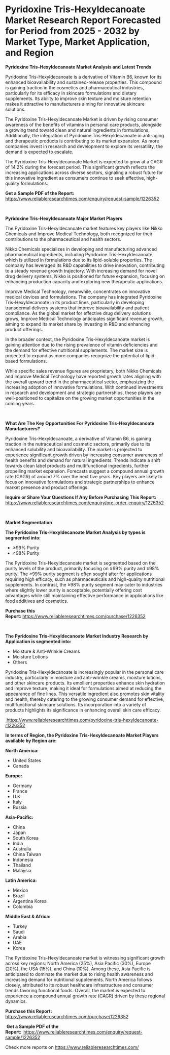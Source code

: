 <p><h1>Pyridoxine Tris-Hexyldecanoate Market Research Report Forecasted for Period from 2025 -  2032 by Market Type, Market Application, and Region</h1></p><p><strong>Pyridoxine Tris-Hexyldecanoate Market Analysis and Latest Trends</strong></p>
<p><p>Pyridoxine Tris-Hexyldecanoate is a derivative of Vitamin B6, known for its enhanced bioavailability and sustained-release properties. This compound is gaining traction in the cosmetics and pharmaceutical industries, particularly for its efficacy in skincare formulations and dietary supplements. Its ability to improve skin texture and moisture retention makes it attractive to manufacturers aiming for innovative skincare solutions.</p><p>The Pyridoxine Tris-Hexyldecanoate Market is driven by rising consumer awareness of the benefits of vitamins in personal care products, alongside a growing trend toward clean and natural ingredients in formulations. Additionally, the integration of Pyridoxine Tris-Hexyldecanoate in anti-aging and therapeutic products is contributing to its market expansion. As more companies invest in research and development to explore its versatility, the demand is expected to escalate.</p><p>The Pyridoxine Tris-Hexyldecanoate Market is expected to grow at a CAGR of 14.2% during the forecast period. This significant growth reflects the increasing applications across diverse sectors, signaling a robust future for this innovative ingredient as consumers continue to seek effective, high-quality formulations.</p></p>
<p><strong>Get a Sample PDF of the Report:&nbsp;</strong> <a href="https://www.reliableresearchtimes.com/enquiry/request-sample/1226352?utm_campaign=3311&utm_medium=2&utm_source=Github&utm_content=ia&utm_term=03042025&utm_id=pyridoxine-tris-hexyldecanoate">https://www.reliableresearchtimes.com/enquiry/request-sample/1226352</a></p>
<p>&nbsp;</p>
<p><strong>Pyridoxine Tris-Hexyldecanoate Major Market Players</strong></p>
<p><p>The Pyridoxine Tris-Hexyldecanoate market features key players like Nikko Chemicals and Improve Medical Technology, both recognized for their contributions to the pharmaceutical and health sectors. </p><p>Nikko Chemicals specializes in developing and manufacturing advanced pharmaceutical ingredients, including Pyridoxine Tris-Hexyldecanoate, which is utilized in formulations due to its lipid-soluble properties. The company has leveraged its R&D capabilities to drive innovation, contributing to a steady revenue growth trajectory. With increasing demand for novel drug delivery systems, Nikko is positioned for future expansion, focusing on enhancing production capacity and exploring new therapeutic applications.</p><p>Improve Medical Technology, meanwhile, concentrates on innovative medical devices and formulations. The company has integrated Pyridoxine Tris-Hexyldecanoate in its product lines, particularly in developing transdermal delivery systems that improve bioavailability and patient compliance. As the global market for effective drug delivery solutions grows, Improve Medical Technology anticipates significant revenue growth, aiming to expand its market share by investing in R&D and enhancing product offerings.</p><p>In the broader context, the Pyridoxine Tris-Hexyldecanoate market is gaining attention due to the rising prevalence of vitamin deficiencies and the demand for effective nutritional supplements. The market size is projected to expand as more companies recognize the potential of lipid-based formulations.</p><p>While specific sales revenue figures are proprietary, both Nikko Chemicals and Improve Medical Technology have reported growth rates aligning with the overall upward trend in the pharmaceutical sector, emphasizing the increasing adoption of innovative formulations. With continued investments in research and development and strategic partnerships, these players are well-positioned to capitalize on the growing market opportunities in the coming years.</p></p>
<p>&nbsp;</p>
<p><strong>What Are The Key Opportunities For Pyridoxine Tris-Hexyldecanoate Manufacturers?</strong></p>
<p><p>Pyridoxine Tris-Hexyldecanoate, a derivative of Vitamin B6, is gaining traction in the nutraceutical and cosmetic sectors, primarily due to its enhanced solubility and bioavailability. The market is projected to experience significant growth driven by increasing consumer awareness of health benefits and demand for natural ingredients. Trends indicate a shift towards clean label products and multifunctional ingredients, further propelling market expansion. Forecasts suggest a compound annual growth rate (CAGR) of around 7% over the next five years. Key players are likely to focus on innovative formulations and strategic partnerships to enhance market presence and product offerings.</p></p>
<p><strong>Inquire or Share Your Questions If Any Before Purchasing This Report:</strong> <a href="https://www.reliableresearchtimes.com/enquiry/pre-order-enquiry/1226352?utm_campaign=3311&utm_medium=2&utm_source=Github&utm_content=ia&utm_term=03042025&utm_id=pyridoxine-tris-hexyldecanoate">https://www.reliableresearchtimes.com/enquiry/pre-order-enquiry/1226352</a></p>
<p>&nbsp;</p>
<p><strong>Market Segmentation</strong></p>
<p><strong>The Pyridoxine Tris-Hexyldecanoate Market Analysis by types is segmented into:</strong></p>
<p><ul><li>≥99% Purity</li><li>≥98% Purity</li></ul></p>
<p><p>The Pyridoxine Tris-Hexyldecanoate market is segmented based on the purity levels of the product, primarily focusing on ≥99% purity and ≥98% purity. The ≥99% purity segment is often sought after for applications requiring high efficacy, such as pharmaceuticals and high-quality nutritional supplements. In contrast, the ≥98% purity segment may cater to industries where slightly lower purity is acceptable, potentially offering cost advantages while still maintaining effective performance in applications like food additives and cosmetics.</p></p>
<p><strong>Purchase this Report:&nbsp;</strong><a href="https://www.reliableresearchtimes.com/purchase/1226352?utm_campaign=3311&utm_medium=2&utm_source=Github&utm_content=ia&utm_term=03042025&utm_id=pyridoxine-tris-hexyldecanoate">https://www.reliableresearchtimes.com/purchase/1226352</a></p>
<p>&nbsp;</p>
<p><strong>The Pyridoxine Tris-Hexyldecanoate Market Industry Research by Application is segmented into:</strong></p>
<p><ul><li>Moisture & Anti-Wrinkle Creams</li><li>Moisture Lotions</li><li>Others</li></ul></p>
<p><p>Pyridoxine Tris-Hexyldecanoate is increasingly popular in the personal care industry, particularly in moisture and anti-wrinkle creams, moisture lotions, and other skincare products. Its emollient properties enhance skin hydration and improve texture, making it ideal for formulations aimed at reducing the appearance of fine lines. This versatile ingredient also promotes skin vitality and health, thereby catering to the growing consumer demand for effective, multifunctional skincare solutions. Its incorporation into a variety of products highlights its significance in enhancing overall skin care efficacy.</p></p>
<p><a href="https://www.reliableresearchtimes.com/pyridoxine-tris-hexyldecanoate-r1226352?utm_campaign=3311&utm_medium=2&utm_source=Github&utm_content=ia&utm_term=03042025&utm_id=pyridoxine-tris-hexyldecanoate">&nbsp;https://www.reliableresearchtimes.com/pyridoxine-tris-hexyldecanoate-r1226352</a></p>
<p><strong>In terms of Region, the Pyridoxine Tris-Hexyldecanoate Market Players available by Region are:</strong></p>
<p>
    <p> <strong> North America: </strong>
        <ul>
            <li>United States</li>
            <li>Canada</li>
        </ul>
        </p> 
    <p> <strong> Europe: </strong>
        <ul>
            <li>Germany</li>
            <li>France</li>
            <li>U.K.</li>
            <li>Italy</li>
            <li>Russia</li>
        </ul>
        </p> 
    <p> <strong> Asia-Pacific: </strong>
        <ul>
            <li>China</li>
            <li>Japan</li>
            <li>South Korea</li>
            <li>India</li>
            <li>Australia</li>
            <li>China Taiwan</li>
            <li>Indonesia</li>
            <li>Thailand</li>
            <li>Malaysia</li>
        </ul>
        </p> 
    <p> <strong> Latin America: </strong>
        <ul>
            <li>Mexico</li>
            <li>Brazil</li>
            <li>Argentina Korea</li>
            <li>Colombia</li>
        </ul>
        </p> 
    <p> <strong> Middle East & Africa: </strong>
        <ul>
            <li>Turkey</li>
            <li>Saudi</li>
            <li>Arabia</li>
            <li>UAE</li>
            <li>Korea</li>
        </ul>
    </p>
    </p>
<p><p>The Pyridoxine Tris-Hexyldecanoate market is witnessing significant growth across key regions: North America (25%), Asia Pacific (30%), Europe (20%), the USA (15%), and China (10%). Among these, Asia Pacific is anticipated to dominate the market due to rising health awareness and increasing demand for nutritional supplements. North America follows closely, attributed to its robust healthcare infrastructure and consumer trends favoring functional foods. Overall, the market is expected to experience a compound annual growth rate (CAGR) driven by these regional dynamics.</p></p>
<p><strong>Purchase this Report: </strong><a href="https://www.reliableresearchtimes.com/purchase/1226352?utm_campaign=3311&utm_medium=2&utm_source=Github&utm_content=ia&utm_term=03042025&utm_id=pyridoxine-tris-hexyldecanoate">https://www.reliableresearchtimes.com/purchase/1226352</a></p>
<p>&nbsp;<strong>Get a Sample PDF of the Report:&nbsp;&nbsp;</strong><a href="https://www.reliableresearchtimes.com/enquiry/request-sample/1226352?utm_campaign=3311&utm_medium=2&utm_source=Github&utm_content=ia&utm_term=03042025&utm_id=pyridoxine-tris-hexyldecanoate">https://www.reliableresearchtimes.com/enquiry/request-sample/1226352</a></p>
<p><strong></strong></p>
<p>Check more reports on <a href="https://www.reliableresearchtimes.com/?utm_campaign=3311&utm_medium=2&utm_source=Github&utm_content=ia&utm_term=03042025&utm_id=pyridoxine-tris-hexyldecanoate">https://www.reliableresearchtimes.com/</a></p>